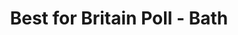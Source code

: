 ---
title: Best for Britain Poll - Bath
tags: 
 - libdem_chart_2023
 - chart
 - social_media
summary: Poll by me
post_asset: bath-jan-cart.png
size: 712 x 641
---